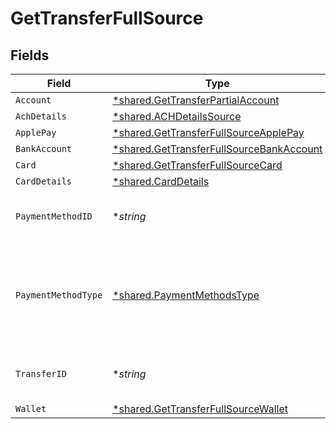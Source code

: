 # GetTransferFullSource


## Fields

| Field                                                                                               | Type                                                                                                | Required                                                                                            | Description                                                                                         | Example                                                                                             |
| --------------------------------------------------------------------------------------------------- | --------------------------------------------------------------------------------------------------- | --------------------------------------------------------------------------------------------------- | --------------------------------------------------------------------------------------------------- | --------------------------------------------------------------------------------------------------- |
| `Account`                                                                                           | [*shared.GetTransferPartialAccount](../../models/shared/gettransferpartialaccount.md)               | :heavy_minus_sign:                                                                                  | N/A                                                                                                 |                                                                                                     |
| `AchDetails`                                                                                        | [*shared.ACHDetailsSource](../../models/shared/achdetailssource.md)                                 | :heavy_minus_sign:                                                                                  | N/A                                                                                                 |                                                                                                     |
| `ApplePay`                                                                                          | [*shared.GetTransferFullSourceApplePay](../../models/shared/gettransferfullsourceapplepay.md)       | :heavy_minus_sign:                                                                                  | N/A                                                                                                 |                                                                                                     |
| `BankAccount`                                                                                       | [*shared.GetTransferFullSourceBankAccount](../../models/shared/gettransferfullsourcebankaccount.md) | :heavy_minus_sign:                                                                                  | N/A                                                                                                 |                                                                                                     |
| `Card`                                                                                              | [*shared.GetTransferFullSourceCard](../../models/shared/gettransferfullsourcecard.md)               | :heavy_minus_sign:                                                                                  | N/A                                                                                                 |                                                                                                     |
| `CardDetails`                                                                                       | [*shared.CardDetails](../../models/shared/carddetails.md)                                           | :heavy_minus_sign:                                                                                  | N/A                                                                                                 |                                                                                                     |
| `PaymentMethodID`                                                                                   | **string*                                                                                           | :heavy_minus_sign:                                                                                  | UUID v4                                                                                             | ec7e1848-dc80-4ab0-8827-dd7fc0737b43                                                                |
| `PaymentMethodType`                                                                                 | [*shared.PaymentMethodsType](../../models/shared/paymentmethodstype.md)                             | :heavy_minus_sign:                                                                                  | The payment method type that represents a payment rail and directionality                           |                                                                                                     |
| `TransferID`                                                                                        | **string*                                                                                           | :heavy_minus_sign:                                                                                  | UUID v4                                                                                             | ec7e1848-dc80-4ab0-8827-dd7fc0737b43                                                                |
| `Wallet`                                                                                            | [*shared.GetTransferFullSourceWallet](../../models/shared/gettransferfullsourcewallet.md)           | :heavy_minus_sign:                                                                                  | N/A                                                                                                 |                                                                                                     |